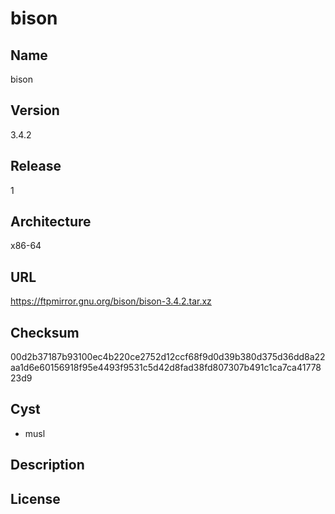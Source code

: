 # bison

## Name
bison

## Version
3.4.2

## Release
1

## Architecture
x86-64

## URL
https://ftpmirror.gnu.org/bison/bison-3.4.2.tar.xz

## Checksum
00d2b37187b93100ec4b220ce2752d12ccf68f9d0d39b380d375d36dd8a22aa1d6e60156918f95e4493f9531c5d42d8fad38fd807307b491c1ca7ca4177823d9

## Cyst
* musl

## Description

## License

